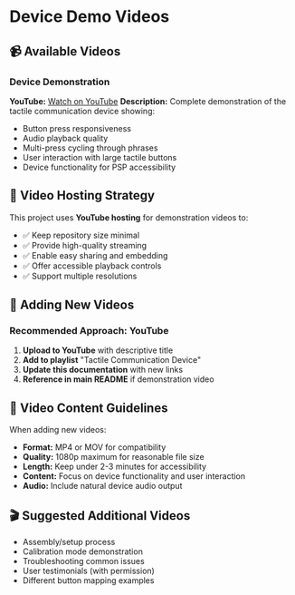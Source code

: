 # Device Demo Videos

## 📹 Available Videos

### Device Demonstration
**YouTube:** [Watch on YouTube](https://www.youtube.com/watch?v=48gU_H7tQQE)
**Description:** Complete demonstration of the tactile communication device showing:
- Button press responsiveness
- Audio playback quality  
- Multi-press cycling through phrases
- User interaction with large tactile buttons
- Device functionality for PSP accessibility

## 🎥 Video Hosting Strategy

This project uses **YouTube hosting** for demonstration videos to:
- ✅ Keep repository size minimal
- ✅ Provide high-quality streaming
- ✅ Enable easy sharing and embedding
- ✅ Offer accessible playback controls
- ✅ Support multiple resolutions

## 📱 Adding New Videos

### Recommended Approach: YouTube
1. **Upload to YouTube** with descriptive title
2. **Add to playlist** "Tactile Communication Device"
3. **Update this documentation** with new links
4. **Reference in main README** if demonstration video

## 📝 Video Content Guidelines

When adding new videos:
- **Format:** MP4 or MOV for compatibility
- **Quality:** 1080p maximum for reasonable file size
- **Length:** Keep under 2-3 minutes for accessibility
- **Content:** Focus on device functionality and user interaction
- **Audio:** Include natural device audio output

## 🎬 Suggested Additional Videos

- Assembly/setup process
- Calibration mode demonstration  
- Troubleshooting common issues
- User testimonials (with permission)
- Different button mapping examples
